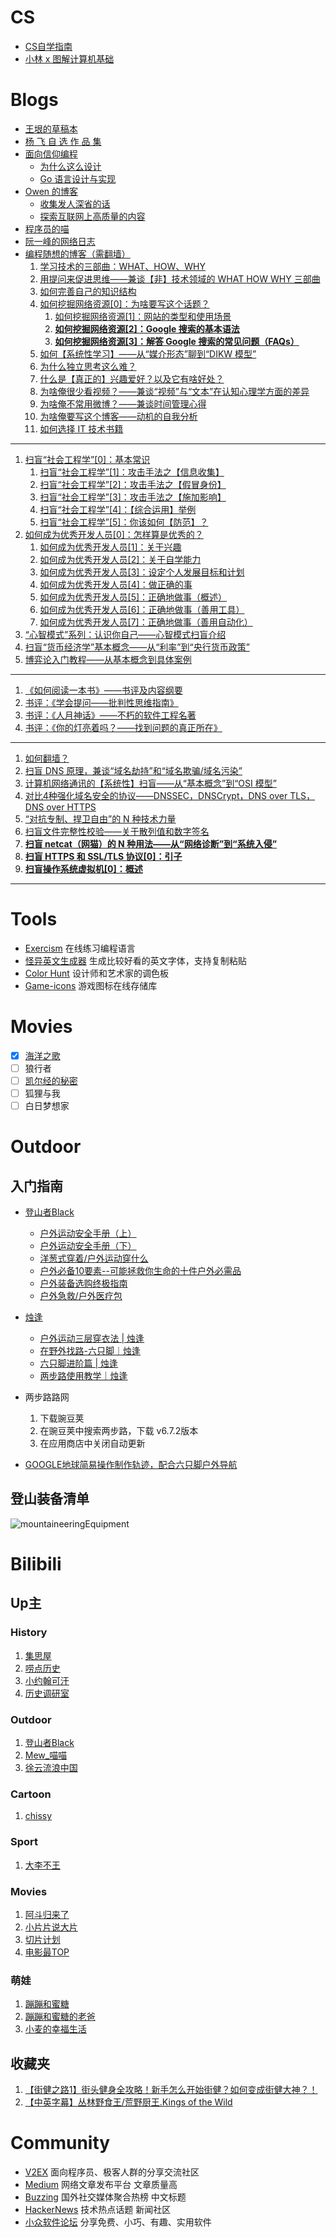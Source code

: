 # CS
- [CS自学指南](https://csdiy.wiki/CS%E5%AD%A6%E4%B9%A0%E8%A7%84%E5%88%92/)
- [小林 x 图解计算机基础](https://xiaolincoding.com/)
# Blogs
- [王垠的草稿本](https://yinwang1.wordpress.com/)
- [杨 飞 自 选 作 品 集](http://www.999kg.com/)
- [面向信仰编程](https://draveness.me/)
	- [为什么这么设计](https://draveness.me/whys-the-design/)
	- [Go 语言设计与实现](https://draveness.me/golang/)
- [Owen 的博客](https://www.owenyoung.com/)
	- [收集发人深省的话](https://www.owenyoung.com/quotes/)
	- [探索互联网上高质量的内容](https://www.owenyoung.com/sources/)
- [程序员的喵](https://catcoding.me/)
- [阮一峰的网络日志](https://www.ruanyifeng.com/blog/)
- [编程随想的博客（需翻墙）](https://program-think.blogspot.com/)
	1. [学习技术的三部曲：WHAT、HOW、WHY](https://program-think.blogspot.com/2009/02/study-technology-in-three-steps.html)
	2. [用提问来促进思维——兼谈【非】技术领域的 WHAT HOW WHY 三部曲](https://program-think.blogspot.com/2012/03/think-what-how-why.html)
	3. [如何完善自己的知识结构](https://program-think.blogspot.com/2013/09/knowledge-structure.html)
	4. [如何挖掘网络资源[0]：为啥要写这个话题？](https://program-think.blogspot.com/2013/03/internet-resource-discovery-0.html)
		1. [如何挖掘网络资源[1]：网站的类型和使用场景](https://program-think.blogspot.com/2013/03/internet-resource-discovery-1.html)
		2. **[如何挖掘网络资源[2]：Google 搜索的基本语法](https://program-think.blogspot.com/2013/03/internet-resource-discovery-2.html)**
		3. **[如何挖掘网络资源[3]：解答 Google 搜索的常见问题（FAQs）](https://program-think.blogspot.com/2013/03/internet-resource-discovery-3.html)**
	5. [如何【系统性学习】——从“媒介形态”聊到“DIKW 模型”](https://program-think.blogspot.com/2019/10/Systematic-Learning.html)
	6. [为什么独立思考这么难？](https://program-think.blogspot.com/2019/03/Why-Thinking-Hard-So-Hard.html)
	7. [什么是【真正的】兴趣爱好？以及它有啥好处？](https://program-think.blogspot.com/2015/12/Hobbies-and-Interests.html)
	8. [为啥俺很少看视频？——兼谈“视频”与“文本”在认知心理学方面的差异](https://program-think.blogspot.com/2017/08/Some-Reasons-to-Watch-Less-Videos.html)
	9. [为啥俺不常用微博？——兼谈时间管理心得](https://program-think.blogspot.com/2012/02/microblog-and-time-management.html)
	10. [为啥俺要写这个博客——动机的自我分析](https://program-think.blogspot.com/2013/04/why-write-blog.html)
	11. [如何选择 IT 技术书籍](https://program-think.blogspot.com/2009/01/choose-it-book.html)
***
1. [扫盲“社会工程学”[0]：基本常识](https://program-think.blogspot.com/2009/05/social-engineering-0-overview.html)
	1. [扫盲“社会工程学”[1]：攻击手法之【信息收集】](https://program-think.blogspot.com/2009/05/social-engineering-1-gather-information.html)
	2. [扫盲“社会工程学”[2]：攻击手法之【假冒身份】](https://program-think.blogspot.com/2009/05/social-engineering-2-pretend.html)
	3. [扫盲“社会工程学”[3]：攻击手法之【施加影响】](https://program-think.blogspot.com/2009/05/social-engineering-3-influence.html)
	4. [扫盲“社会工程学”[4]：【综合运用】举例](https://program-think.blogspot.com/2009/06/social-engineering-4-example.html)
	5. [扫盲“社会工程学”[5]：你该如何【防范】？](https://program-think.blogspot.com/2009/07/social-engineering-5-defend.html)
2. [如何成为优秀开发人员[0]：怎样算是优秀的？](https://program-think.blogspot.com/2009/01/0.html)
	1. [如何成为优秀开发人员[1]：关于兴趣](https://program-think.blogspot.com/2009/01/1.html)
	2. [如何成为优秀开发人员[2]：关于自学能力](https://program-think.blogspot.com/2009/01/2.html)
	3. [如何成为优秀开发人员[3]：设定个人发展目标和计划](https://program-think.blogspot.com/2009/01/3.html)
	4. [如何成为优秀开发人员[4]：做正确的事](https://program-think.blogspot.com/2009/01/4.html)
	5. [如何成为优秀开发人员[5]：正确地做事（概述）](https://program-think.blogspot.com/2009/02/5.html)
	6. [如何成为优秀开发人员[6]：正确地做事（善用工具）](https://program-think.blogspot.com/2009/02/6.html)
	7. [如何成为优秀开发人员[7]：正确地做事（善用自动化）](https://program-think.blogspot.com/2009/02/7.html)
3. [“心智模式”系列：认识你自己——心智模式扫盲介绍](https://program-think.blogspot.com/2010/02/about-mental-model.html)
4. [扫盲“货币经济学”基本概念——从“利率”到“央行货币政策”](https://program-think.blogspot.com/2019/08/Monetary-Economics.html)
5. [博弈论入门教程——从基本概念到具体案例](https://program-think.blogspot.com/2020/11/Game-Theory.html)
***
1. [《如何阅读一本书》——书评及内容纲要](https://program-think.blogspot.com/2013/04/how-to-read-book.html)
2. [书评：《学会提问——批判性思维指南》](https://program-think.blogspot.com/2010/10/book-review-asking-right-questions.html)
3. [书评：《人月神话》——不朽的软件工程名著](https://program-think.blogspot.com/2009/03/book-review-mythical-man-month.html)
4.  [书评：《你的灯亮着吗？——找到问题的真正所在》](https://program-think.blogspot.com/2009/07/book-review-are-your-lights-on.html)
***
1. [如何翻墙？](https://program-think.blogspot.com/2009/05/how-to-break-through-gfw.html)
2. [扫盲 DNS 原理，兼谈“域名劫持”和“域名欺骗/域名污染”](https://program-think.blogspot.com/2014/01/dns.html)
3. [计算机网络通讯的【系统性】扫盲——从“基本概念”到“OSI 模型”](https://program-think.blogspot.com/2021/03/Computer-Networks-Overview.html)
4. [对比4种强化域名安全的协议——DNSSEC，DNSCrypt，DNS over TLS，DNS over HTTPS](https://program-think.blogspot.com/2018/10/Comparison-of-DNS-Protocols.html)
5. [“对抗专制、捍卫自由”的 N 种技术力量](https://program-think.blogspot.com/2015/08/Technology-and-Freedom.html)
6. [扫盲文件完整性校验——关于散列值和数字签名](https://program-think.blogspot.com/2013/02/file-integrity-check.html)
7. **[扫盲 netcat（网猫）的 N 种用法——从“网络诊断”到“系统入侵”](https://program-think.blogspot.com/2019/09/Netcat-Tricks.html)**
8. **[扫盲 HTTPS 和 SSL/TLS 协议[0]：引子](https://program-think.blogspot.com/2014/11/https-ssl-tls-0.html)**
9. **[扫盲操作系统虚拟机[0]：概述](https://program-think.blogspot.com/2012/10/system-vm-0.html)**
***
# Tools
- [Exercism](https://exercism.org/tracks) 在线练习编程语言
- [怪异英文生成器](https://www.dute.org/weird-fonts) 生成比较好看的英文字体，支持复制粘贴
- [Color Hunt](https://colorhunt.co/) 设计师和艺术家的调色板
- [Game-icons](https://game-icons.net/) 游戏图标在线存储库
# Movies
+ [x] [海洋之歌](http://www.wsscsc.com/play/26699-1-1.html)
+ [ ] 狼行者
+ [ ] [凯尔经的秘密](https://www.youtube.com/watch?v=oe_JogMlDDw&t=2517s)
+ [ ] 狐狸与我
+ [ ] 白日梦想家
# Outdoor
## 入门指南
- [登山者Black](https://space.bilibili.com/5682935)
	- [户外运动安全手册（上）](https://www.bilibili.com/video/BV1qe411x7gc/?spm_id_from=333.999.0.0&vd_source=ae16ff6478eb15c1b87880540263910b)
	- [户外运动安全手册（下）](https://www.bilibili.com/video/BV1rf4y1U7FZ/?spm_id_from=333.337.search-card.all.click&vd_source=ae16ff6478eb15c1b87880540263910b)
	- [洋葱式穿着/户外运动穿什么](https://www.bilibili.com/video/BV1xE411j77f/?spm_id_from=333.999.0.0&vd_source=ae16ff6478eb15c1b87880540263910b)
	- [户外必备10要素--可能拯救你生命的十件户外必需品](https://www.bilibili.com/video/BV14U4y1577f/?spm_id_from=333.999.0.0&vd_source=ae16ff6478eb15c1b87880540263910b)
	- [户外装备选购终极指南](https://www.bilibili.com/video/BV18z411h7Wq/?vd_source=ae16ff6478eb15c1b87880540263910b)
	- [户外急救/户外医疗包](https://www.bilibili.com/video/BV1ft4y1Q7nh/?spm_id_from=333.999.0.0&vd_source=ae16ff6478eb15c1b87880540263910b)

- [烛逢](https://space.bilibili.com/604006215)
	- [户外运动三层穿衣法 | 烛逢](https://www.bilibili.com/video/BV1CQ4y1v7qo/?spm_id_from=333.788&vd_source=ae16ff6478eb15c1b87880540263910b)
	- [在野外找路-六只脚｜烛逢](https://www.bilibili.com/video/BV1Tr4y1C7XT/?spm_id_from=333.788&vd_source=ae16ff6478eb15c1b87880540263910b)
	- [六只脚进阶篇 | 烛逢](https://www.bilibili.com/video/BV1af4y1T7dK/?spm_id_from=333.788&vd_source=ae16ff6478eb15c1b87880540263910b)
	- [两步路使用教学｜烛逢](https://www.bilibili.com/video/BV1Mi4y117Zc/?spm_id_from=333.999.0.0&vd_source=ae16ff6478eb15c1b87880540263910b)

- 两步路路网
	1. 下载豌豆荚
	2. 在豌豆荚中搜索两步路，下载 v6.7.2版本
	3. 在应用商店中关闭自动更新

- [GOOGLE地球简易操作制作轨迹，配合六只脚户外导航](https://mp.weixin.qq.com/s/bCp1WXavE7DeweMb9WoDkw)

## 登山装备清单
![mountaineeringEquipment](https://bu.dusays.com/2022/10/30/635e1c4fb1e10.png)
# Bilibili 
## Up主
### History 
1. [集思屋](https://space.bilibili.com/1103935173?spm_id_from=333.337.0.0)
2. [唠点历史](https://space.bilibili.com/10698584?spm_id_from=333.337.0.0)
3. [小约翰可汗](https://space.bilibili.com/23947287/?spm_id_from=333.999.0.0)
4. [历史调研室](https://space.bilibili.com/519872016/?spm_id_from=333.999.0.0)
### Outdoor 
1. [登山者Black](https://space.bilibili.com/5682935)
2. [Mew_喵喵](https://space.bilibili.com/480567097/?spm_id_from=333.999.0.0)
3. [徐云流浪中国](https://space.bilibili.com/697166795)
### Cartoon
1. [chissy](https://space.bilibili.com/19258940/?spm_id_from=333.999.0.0) 
### Sport
1. [大李不王](https://space.bilibili.com/497902760?spm_id_from=333.337.0.0)
### Movies 
1. [阿斗归来了](https://space.bilibili.com/21837784)
2. [小片片说大片](https://space.bilibili.com/10119428/video)
3. [切片计划](https://space.bilibili.com/624052719/?spm_id_from=333.999.0.0)
4. [电影最TOP](https://space.bilibili.com/17819768/?spm_id_from=333.999.0.0)
### 萌娃
1. [蹦蹦和蜜糖](https://space.bilibili.com/506397152/?spm_id_from=333.999.0.0)
2. [蹦蹦和蜜糖的老爸](https://space.bilibili.com/37018985/?spm_id_from=333.999.0.0)
3. [小麦的幸福生活](https://space.bilibili.com/513527793/?spm_id_from=333.999.0.0)
## 收藏夹
1. [【街健之路1】街头健身全攻略！新手怎么开始街健？如何变成街健大神？！](https://www.bilibili.com/video/BV1cW411Z7jU/?spm_id_from=333.999.0.0&vd_source=ae16ff6478eb15c1b87880540263910b)
2. [【中英字幕】丛林野食王/荒野厨王.Kings of the Wild](https://www.bilibili.com/video/BV1Fb4y1x755/?spm_id_from=333.999.0.0&vd_source=ae16ff6478eb15c1b87880540263910b)
# Community
- [V2EX](https://www.v2ex.com/) 面向程序员、极客人群的分享交流社区
- [Medium](https://medium.com/) 网络文章发布平台 文章质量高
- [Buzzing](https://www.buzzing.cc/) 国外社交媒体聚合热榜 中文标题 
- [HackerNews](https://news.ycombinator.com/) 技术热点话题 新闻社区
- [小众软件论坛](https://meta.appinn.net/) 分享免费、小巧、有趣、实用软件

